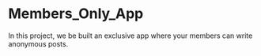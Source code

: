 # Members_Only_App
In this project, we be built an exclusive app where your members can write anonymous posts. 
